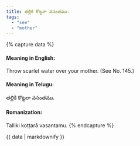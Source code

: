 ```yaml
---
title: తల్లికి కొట్టరా వసంతము.
tags:
  - "see"
  - "mother"
---
```


{% capture data %}
#### Meaning in English:
Throw scarlet water over your mother.
(See No. 145.)

#### Meaning in Telugu:
తల్లికి కొట్టరా వసంతము.

#### Romanization:
Talliki koṭṭarā vasantamu.
{% endcapture %}

{{ data | markdownify }}

